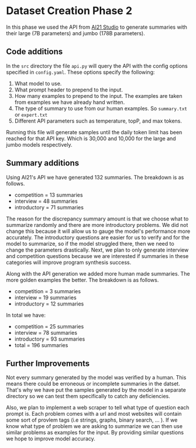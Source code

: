 # Dataset Creation Phase 2
In this phase we used the API from [AI21 Studio](https://studio.ai21.com/playground) to generate summaries with their large (7B parameters) and jumbo (178B parameters).

## Code additions
In the `src` directory the file `api.py` will query the API with the config options specified in `config.yaml`. 
These options specify the following:
1. What model to use.
2. What prompt header to prepend to the input.
3. How many examples to prepend to the input. The examples are taken from examples we have already hand written.
4. The type of summary to use from our human examples. So `summary.txt` or `expert.txt`
5. Different API parameters such as temperature, topP, and max tokens.

Running this file will generate samples until the daily token limit has been reached for that API key.
Which is 30,000 and 10,000 for the large and jumbo models respectively.

## Summary additions
Using AI21's API we have generated 132 summaries. The breakdown is as follows.
- competition = 13 summaries
- interview = 48 summaries
- introductory = 71 summaries

The reason for the discrepancy summary amount is that we choose what to summarize randomly and there are more introductory problems. We did not change this
because it will allow us to gauge the model's performance more accurately. The introductory questions are easier for us to verify and for the model to summarize,
so if the model struggled there, then we need to change the parameters drastically. Next, we plan to only generate interview and competition questions because
we are interested if summaries in these categories will improve program synthesis success.

Along with the API generation we added more human made summaries. The more golden examples the better. The breakdown is as follows.
- competition = 3 summaries
- interview = 19 summaries
- introductory = 12 summaries

In total we have:
- competition = 25 summaries
- interview =  78 summaries
- introductory = 93 summaries
- total = 196 summaries


## Further Improvements
Not every summary generated by the model was verified by a human. This means there could be erroneous or incomplete summaries in the datset.
That's why we have put the samples generated by the model in a separate directory so we can test them specifically to catch any deficiencies.

Also, we plan to implement a web scraper to tell what type of question each prompt is. Each problem comes with a url and most websites will contain
some sort of provlem tags (i.e strings, graphs, binary search, ... ). If we know what type of problem we are asking to summarize
we can then use similar problems as examples for the input. By providing similar questions we hope to improve model accuracy.
